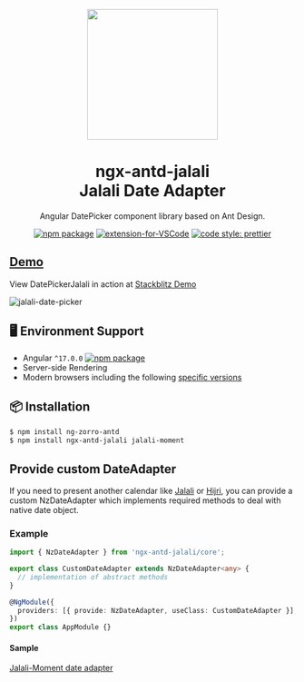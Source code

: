 <p align="center">
  <a href="http://ng.ant.design">
    <img width="230" src="https://img.alicdn.com/tfs/TB1TFFaHAvoK1RjSZFwXXciCFXa-106-120.svg">
  </a>
</p>

<h1 align="center">
ngx-antd-jalali <br>
Jalali Date Adapter
</h1>

<div align="center">

Angular DatePicker component library based on Ant Design.

[![npm package](https://img.shields.io/npm/v/ng-zorro-antd.svg?style=flat-square)](https://www.npmjs.com/package/nz-date-picker-jalali)
[![extension-for-VSCode](https://img.shields.io/badge/extension%20for-VSCode-blue.svg?style=flat-square)](https://marketplace.visualstudio.com/items?itemName=cipchk.ng-zorro-vscode)
[![code style: prettier](https://img.shields.io/badge/code_style-prettier-ff69b4.svg?style=flat-square)](https://github.com/prettier/prettier)

</div>

## [Demo](https://stackblitz.com/edit/ng-met-antd-datepicker)

View DatePickerJalali in action at [Stackblitz Demo](https://stackblitz.com/edit/ng-met-antd-datepicker)

<img src="https://user-images.githubusercontent.com/42533472/171279996-75478af5-7977-4845-bf56-846c448308ae.gif" alt="jalali-date-picker" style="max-width: 100%; display: inline-block;" data-target="animated-image.originalImage">

## 🖥 Environment Support

- Angular `^17.0.0` [![npm package](https://img.shields.io/npm/v/ng-zorro-antd.svg?style=flat-square)](https://www.npmjs.org/package/ng-zorro-antd)
- Server-side Rendering
- Modern browsers including the following [specific versions](https://angular.io/guide/browser-support)

## 📦 Installation

```bash
$ npm install ng-zorro-antd
$ npm install ngx-antd-jalali jalali-moment
```

## Provide custom DateAdapter

If you need to present another calendar like [Jalali](https://en.wikipedia.org/wiki/Jalali_calendar) or [Hijri](https://en.wikipedia.org/wiki/Islamic_calendar), you can provide a custom NzDateAdapter which implements required methods to deal with native date object.

### Example

```ts
import { NzDateAdapter } from 'ngx-antd-jalali/core';

export class CustomDateAdapter extends NzDateAdapter<any> {
  // implementation of abstract methods
}

@NgModule({
  providers: [{ provide: NzDateAdapter, useClass: CustomDateAdapter }],
})
export class AppModule {}
```

#### Sample

[Jalali-Moment date adapter](https://gist.github.com/psychomet/22798ab7552b38751ac44a665fe1c512)
